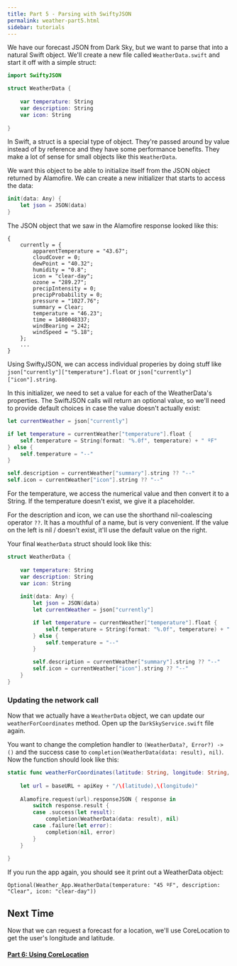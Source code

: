 ```yaml
---
title: Part 5 - Parsing with SwiftyJSON
permalink: weather-part5.html
sidebar: tutorials
---
```


We have our forecast JSON from Dark Sky, but we want to parse that into a natural Swift object. We'll create a new file called `WeatherData.swift` and start it off with a simple struct:

```swift
import SwiftyJSON

struct WeatherData {
    
    var temperature: String
    var description: String
    var icon: String
    
}
```

In Swift, a struct is a special type of object. They're passed around by value instead of by reference and they have some performance benefits. They make a lot of sense for small objects like this `WeatherData`.

We want this object to be able to initialize itself from the JSON object returned by Alamofire. We can create a new initializer that starts to access the data:

```swift
init(data: Any) {
    let json = JSON(data)
}
```

The JSON object that we saw in the Alamofire response looked like this:

```
{
    currently = {
        apparentTemperature = "43.67";
        cloudCover = 0;
        dewPoint = "40.32";
        humidity = "0.8";
        icon = "clear-day";
        ozone = "289.27";
        precipIntensity = 0;
        precipProbability = 0;
        pressure = "1027.76";
        summary = Clear;
        temperature = "46.23";
        time = 1480048337;
        windBearing = 242;
        windSpeed = "5.18";
    };
    ...
}
```

Using SwiftyJSON, we can access individual properies by doing stuff like `json["currently"]["temperature"].float` or `json["currently"]["icon"].string`. 

In this initializer, we need to set a value for each of the WeatherData's properties. The SwiftJSON calls will return an optional value, so we'll need to provide default choices in case the value doesn't actually exist:

```swift
let currentWeather = json["currently"]

if let temperature = currentWeather["temperature"].float {
    self.temperature = String(format: "%.0f", temperature) + " ºF"
} else {
    self.temperature = "--"
}

self.description = currentWeather["summary"].string ?? "--"
self.icon = currentWeather["icon"].string ?? "--"
```

For the temperature, we access the numerical value and then convert it to a String. If the temperature doesn't exist, we give it a placeholder.

For the description and icon, we can use the shorthand nil-coalescing operator `??`. It has a mouthful of a name, but is very convenient. If the value on the left is nil / doesn't exist, it'll use the default value on the right. 

Your final `WeatherData` struct should look like this:

```swift
struct WeatherData {
    
    var temperature: String
    var description: String
    var icon: String
    
    init(data: Any) {
        let json = JSON(data)
        let currentWeather = json["currently"]

        if let temperature = currentWeather["temperature"].float {
            self.temperature = String(format: "%.0f", temperature) + " ºF"
        } else {
            self.temperature = "--"
        }

        self.description = currentWeather["summary"].string ?? "--"
        self.icon = currentWeather["icon"].string ?? "--"
    }
}
```

### Updating the network call

Now that we actually have a `WeatherData` object, we can update our `weatherForCoordinates` method. Open up the `DarkSkyService.swift` file again.

You want to change the completion handler to `(WeatherData?, Error?) -> ()` and the success case to `completion(WeatherData(data: result), nil)`. Now the function should look like this:

```swift
static func weatherForCoordinates(latitude: String, longitude: String, completion: @escaping (WeatherData?, Error?) -> ()) {
    
    let url = baseURL + apiKey + "/\(latitude),\(longitude)"
    
    Alamofire.request(url).responseJSON { response in
        switch response.result {
        case .success(let result):
            completion(WeatherData(data: result), nil)
        case .failure(let error):
            completion(nil, error)
        }
    }
    
}
```

If you run the app again, you should see it print out a WeatherData object: 
```
Optional(Weather_App.WeatherData(temperature: "45 ºF", description: "Clear", icon: "clear-day"))
```

## Next Time

Now that we can request a forecast for a location, we'll use CoreLocation to get the user's longitude and latitude.

#### [Part 6: Using CoreLocation](weather-part6)